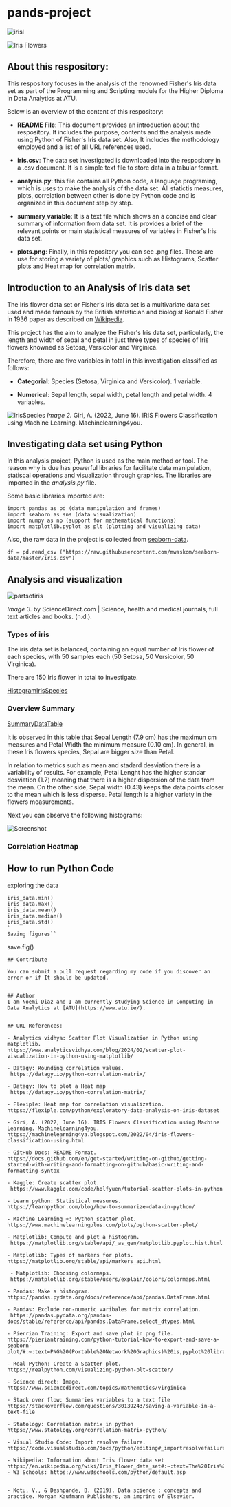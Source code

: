 # pands-project


![irisl](https://encrypted-tbn0.gstatic.com/images?q=tbn:ANd9GcRpTfCeXAg2M1NblVGoTo2gT-wrusoSgufS1AIbfKCFMFlXuO-dA97pX9Z_MSC7otrelK0&usqp=CAU)







![Iris Flowers](https://live.staticflickr.com/387/18749262238_59870d95bd_n.jpg)




## About this respository:

This respository focuses in the analysis of the renowned Fisher's Iris data set as part of the Programming and Scripting module for the Higher Diploma in Data Analytics at ATU.

Below is an overview of the content of this respository:

- **README File**: This document provides an introduction about the respository. It includes the purpose, contents and  the analysis made using Python of Fisher's Iris data set. Also, It includes the methodology employed and a list of all URL references used.

- **iris.csv**: The data set investigated is downloaded into the respository in a .csv document. It is a simple text file to store data in a tabular format.

- **analysis.py**:  this file contains all Python code, a language programing, which is uses to make the analysis of the data set. All statictis measures, plots, correlation between other is done by Python code and is organized in this document step by step.

- **summary_variable**: It is a text file which shows an a concise and clear summary of information from data set. It is provides a brief of the relevant points or main statistical measures of variables in Fisher's Iris data set.

- **plots.png**: Finally, in this repository you can see .png files. These are use for storing a variety of plots/ graphics such as Histograms, Scatter plots and Heat map for correlation matrix.

## Introduction to an Analysis of Iris data set

The Iris flower data set or Fisher's Iris data set is a multivariate data set used and made famous by the British statistician and biologist Ronald Fisher in 1936 paper as described on [Wikipedia](https://en.wikipedia.org/wiki/Iris_flower_data_set#:~:text=The%20Iris%20flower%20data%20set,example%20of%20linear%20discriminant%20analysis.).

This project has the aim to analyze the Fisher's Iris data set, particularly, the length and width of sepal and petal in just three types of species of Iris flowers knowned as Setosa, Versicolor and Virginica.

Therefore, there are five variables in total in this investigation classified as follows:

- **Categorial**: Species (Setosa, Virginica and Versicolor). 1 variable.

- **Numerical**: Sepal length, sepal width, petal length and petal width. 4 variables.

![IrisSpecies](https://editor.analyticsvidhya.com/uploads/51518iris%20img1.png)
_Image 2._ Giri, A. (2022, June 16). IRIS Flowers Classification using Machine Learning. Machinelearning4you.


## Investigating data set using Python

In this analysis project, Python is used as the main method or tool. The reason why is due has powerful libraries for facilitate data manipulation, statiscal operations and visualization through graphics. The libraries are imported in the _analysis.py_ file.

Some basic libraries imported are:
```
import pandas as pd (data manipulation and frames)
import seaborn as sns (data visualization)
import numpy as np (support for mathematical functions)
import matplotlib.pyplot as plt (plotting and visualizing data)

```

Also, the raw data in the project is collected from [seaborn-data](https://github.com/mwaskom/seaborn-data/blob/master/iris.csv).

```
df = pd.read_csv ("https://raw.githubusercontent.com/mwaskom/seaborn-data/master/iris.csv")

```

## Analysis and visualization

![partsofiris](https://ars.els-cdn.com/content/image/3-s2.0-B9780128147610000034-f03-01-9780128147610.jpg)

_Image 3._ by ScienceDirect.com | Science, health and medical journals, full text articles and books. (n.d.).


### Types of iris

The iris data set is balanced, containing an equal number of Iris flower of each species, with 50 samples each (50 Setosa, 50 Versicolor, 50 Virginica). 

There are 150 Iris flower in total to investigate.

[HistogramIrisSpecies](Figure_1_Iris_Species.png)

### Overview Summary

[SummaryDataTable](c:\Users\noemi\Desktop\Images_iris_project\summary_data_table.png)

It is observed in this table that Sepal Length (7.9 cm) has the maximun cm measures and Petal Width the minimum measure (0.10 cm). In general, in these Iris flowers species, Sepal are bigger size than Petal.

In relation to metrics such as mean and stadard desviation there is a variability of results.
For example, Petal Lenght has the higher standar desviation (1.7) meaning that there is a higher dispersion of the data from the mean. On the other side, Sepal width (0.43) keeps the data points closer to the mean which is less disperse. Petal length is a higher variety in the flowers measurements.

Next you can observe the following histograms:

![Screenshot](c:\Users\noemi\Desktop\Images_iris_project\Screenshot_Histograms_IrisVariables.png)




### Correlation Heatmap


## How to run Python Code

exploring the data
```
iris_data.min()
iris_data.max()
iris_data.mean()
iris_data.median()
iris_data.std()
`
Saving figures``
```
 save.fig() 
```
## Contribute

You can submit a pull request regarding my code if you discover an error or if It should be updated.


## Author 
I am Noemi Diaz and I am currently studying Science in Computing in Data Analytics at [ATU](https://www.atu.ie/).


## URL References:

- Analytics vidhya: Scatter Plot Visualization in Python using matplotlib.
https://www.analyticsvidhya.com/blog/2024/02/scatter-plot-visualization-in-python-using-matplotlib/

- Datagy: Rounding correlation values.
 https://datagy.io/python-correlation-matrix/

- Datagy: How to plot a Heat map
 https://datagy.io/python-correlation-matrix/

- Flexiple: Heat map for correlation visualization.
https://flexiple.com/python/exploratory-data-analysis-on-iris-dataset

- Giri, A. (2022, June 16). IRIS Flowers Classification using Machine Learning. Machinelearning4you. https://machinelearning4ya.blogspot.com/2022/04/iris-flowers-classification-using.html

- GitHub Docs: README Format.
https://docs.github.com/en/get-started/writing-on-github/getting-started-with-writing-and-formatting-on-github/basic-writing-and-formatting-syntax

- Kaggle: Create scatter plot.
 https://www.kaggle.com/code/holfyuen/tutorial-scatter-plots-in-python

- Learn python: Statistical measures.
https://learnpython.com/blog/how-to-summarize-data-in-python/

- Machine Learning +: Python scatter plot.
https://www.machinelearningplus.com/plots/python-scatter-plot/

- Matplotlib: Compute and plot a histogram.
 https://matplotlib.org/stable/api/_as_gen/matplotlib.pyplot.hist.html

- Matplotlib: Types of markers for plots.
https://matplotlib.org/stable/api/markers_api.html

 - Matplotlib: Choosing colormaps.
 https://matplotlib.org/stable/users/explain/colors/colormaps.html

- Pandas: Make a histogram.
https://pandas.pydata.org/docs/reference/api/pandas.DataFrame.html

- Pandas: Exclude non-numeric varibales for matrix correlation.
 https://pandas.pydata.org/pandas-docs/stable/reference/api/pandas.DataFrame.select_dtypes.html

- Pierrian Training: Export and save plot in png file. 
https://pieriantraining.com/python-tutorial-how-to-export-and-save-a-seaborn-plot/#:~:text=PNG%20(Portable%20Network%20Graphics)%20is,pyplot%20library.

- Real Python: Create a Scatter plot.
https://realpython.com/visualizing-python-plt-scatter/

- Science direct: Image. 
https://www.sciencedirect.com/topics/mathematics/virginica

- Stack over flow: Summaries variables to a text file
https://stackoverflow.com/questions/30139243/saving-a-variable-in-a-text-file

- Statology: Correlation matrix in python
https://www.statology.org/correlation-matrix-python/

- Visual Studio Code: Import resolve failure.
https://code.visualstudio.com/docs/python/editing#_importresolvefailure

- Wikipedia: Information about Iris flower data set
https://en.wikipedia.org/wiki/Iris_flower_data_set#:~:text=The%20Iris%20flower%20data%20set,example%20of%20linear%20discriminant%20analysis.
- W3 Schools: https://www.w3schools.com/python/default.asp


- Kotu, V., & Deshpande, B. (2019). Data science : concepts and practice. Morgan Kaufmann Publishers, an imprint of Elsevier.

